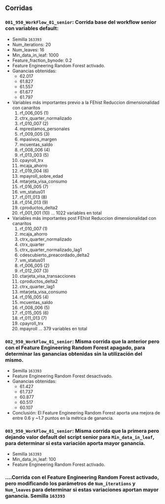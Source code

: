 ## Corridas
### `001_950_WorkFlow_01_senior`: Corrida base del workflow senior con variables default:
  * Semilla `163393`
  * Num_iterations: 20
  * Num_leaves: 16
  * Min_data_in_leaf: 1000
  * Feature_fraction_bynode: 0.2
  * Feature Engineering Random Forest activado.
* Ganancias obtenidas:
  * 62.017
  * 61.827
  * 61.557
  * 61.677
  * 61.797
* Variables más importantes previo a la FEhist Reduccion dimensionalidad con canaritos
  1. rf_006_005 (1)
  2. ctrx_quarter_normalizado
  3. rf_010_007 (2)
  4. mprestamos_personales
  5. rf_009_005 (3)
  6. mpasivos_margen
  7. mcuentas_saldo
  8. rf_008_006 (4)
  9. rf_013_003 (5)
  10. cpayroll_trx
  11. mcaja_ahorro
  12. rf_019_004 (6)
  13. mpayroll_sobre_edad
  14. mtarjeta_visa_consumo
  15. rf_016_005 (7)
  16. vm_status01
  17. rf_011_013 (8)
  18. rf_014_013 (9)
  19. cproductos_delta2
  20. rf_001_001 (10)
  ... 1022 variables en total
* Variables más importantes post FEhist Reduccion dimensionalidad con canaritos
  1. rf_010_007 (1)
  2. mcaja_ahorro
  3. ctrx_quarter_normalizado
  4. ctrx_quarter
  5. ctrx_quarter_normalizado_lag1
  6. cdescubierto_preacordado_delta2
  7. vm_status01
  8. rf_006_005 (2)
  9. rf_012_007 (3)
  10. ctarjeta_visa_transacciones
  11. cproductos_delta2
  12. ctrx_quarter_lag1
  13. mtarjeta_visa_consumo
  14. rf_016_005 (4)
  15. mcuentas_saldo
  16. rf_008_006 (5)
  17. rf_015_005 (6)
  18. rf_011_013 (7)
  19. cpayroll_trx
  20. mpayroll
  ... 379 variables en total


### `002_950_WorkFlow_01_senior`: Misma corrida que la anterior pero con el Feature Engineering Random Forest apagado, para determinar las ganancias obtenidas sin la utilización del mismo.
  * Semilla `163393`
  * Feature Engineering Random Forest desactivado.
* Ganancias obtenidas:
  * 61.427
  * 61.737
  * 60.877
  * 60.517
  * 60.107
* Conclusión: El Feature Engineering Random Forest aporta una mejora de entre 0.6 y ~1.7 puntos en la métrica de ganancia.


### `003_950_WorkFlow_01_senior`: Misma corrida que la primera pero dejando valor default del script senior para `Min_data_in_leaf`, para determinar si esta variación aporta mayor ganancia.
  * Semilla `163393`
  * Min_data_in_leaf: 100
  * Feature Engineering Random Forest activado.







### ....Corrida con el Feature Engineering Random Forest activado, pero modificando los parámetros de `Num_iterations` y `Num_leaves` para determinar si estas variaciones aportan mayor ganancia. Semilla `163393`




## 